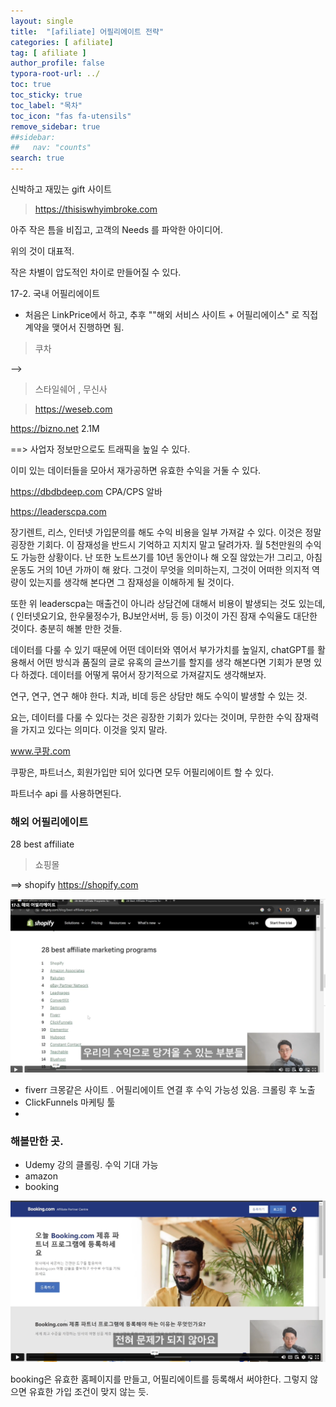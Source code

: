 ```yaml
---
layout: single
title:  "[afiliate] 어필리에이트 전략"
categories: [ afiliate]
tag: [ afiliate ]
author_profile: false
typora-root-url: ../
toc: true
toc_sticky: true
toc_label: "목차"
toc_icon: "fas fa-utensils" 
remove_sidebar: true
##sidebar:
##   nav: "counts"
search: true	
---
```










신박하고 재밌는 gift 사이트 

> <https://thisiswhyimbroke.com>

아주 작은 틈을 비집고, 고객의 Needs 를 파악한 아이디어.

위의 것이 대표적. 

작은 차별이 압도적인 차이로 만들어질 수 있다.





17-2. 국내 어필리에이트



* 처음은 LinkPrice에서 하고, 추후  ""해외 서비스 사이트 + 어필리에이스" 로 직접 계약을 맺어서 진행하면 됨.





>  쿠차

--> 



> 스타일쉐어  , 무신사

> https://weseb.com



https://bizno.net  2.1M

==> 사업자 정보만으로도 트래픽을 높일 수 있다. 

이미 있는 데이터들을 모아서 재가공하면 유효한 수익을 거둘 수 있다.



https://dbdbdeep.com    CPA/CPS 알바



https://leaderscpa.com  

장기렌트, 리스, 인터넷 가입문의를 해도 수익 비용을 일부 가져갈 수 있다. 이것은 정말 굉장한 기회다. 이 잠재성을 반드시 기억하고 지치지 말고 달려가자. 월 5천만원의 수익도 가능한 상황이다. 난 또한 노트쓰기를 10년 동안이나 해 오질 않았는가! 그리고, 아침 운동도 거의 10년 가까이 해 왔다. 그것이 무엇을 의미하는지, 그것이 어떠한 의지적 역량이 있는지를 생각해 본다면 그 잠재성을 이해하게 될 것이다. 



또한 위 leaderscpa는 매출건이 아니라 상담건에 대해서 비용이 발생되는 것도 있는데, ( 인터넷요기요, 한우물정수가, BJ보안서버, 등 등)
이것이 가진 잠재 수익율도 대단한 것이다. 충분히 해볼 만한 것들. 

데이터를 다룰 수 있기 때문에 어떤 데이터와 엮어서 부가가치를 높일지, chatGPT를 활용해서 어떤 방식과 품질의 글로 유혹의 글쓰기를 할지를 생각 해본다면 기회가 분명 있다 하겠다. 데이터를 어떻게 묶어서 장기적으로 가져갈지도 생각해보자.

연구, 연구, 연구 해야 한다. 치과, 비데 등은 상담만 해도 수익이 발생할 수 있는 것.







요는, 데이터를 다룰 수 있다는 것은 굉장한 기회가 있다는 것이며, 무한한 수익 잠재력을 가지고 있다는 의미다. 이것을 잊지 말라.



www.쿠팡.com

쿠팡은, 파트너스, 회원가입만 되어 있다면 모두 어필리에이트 할 수 있다. 

파트너수 api 를 사용하면된다.



### 해외 어필리에이트

28 best affiliate 

> 쇼핑몰 

==> shopify  <https://shopify.com> 



![image-20250115225911403](/../images/2025-01-15-chapter17-firstofall-memo/image-20250115225911403.png)







* fiverr 크몽같은 사이트 . 어필리에이트 연결 후 수익 가능성 있음. 크롤링 후 노출
* ClickFunnels 마케팅  툴
* 

###  해볼만한 곳.

* Udemy 강의 클롤링. 수익 기대 가능
* amazon 
* booking

![image-20250115230619511](/../images/2025-01-15-chapter17-firstofall-memo/image-20250115230619511.png)



booking은 유효한 홈페이지를 만들고, 어필리에이트를 등록해서 써야한다. 그렇지 않으면 유효한 가입 조건이 맞지 않는 듯.

